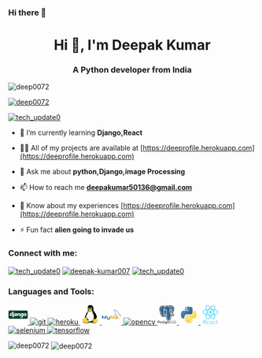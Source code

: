 ### Hi there 👋

<h1 align="center">Hi 👋, I'm Deepak Kumar</h1>
<h3 align="center">A Python developer from India</h3>

<p align="left"> <img src="https://komarev.com/ghpvc/?username=deep0072&label=Profile%20views&color=0e75b6&style=flat" alt="deep0072" /> </p>

<p align="left"> <a href="https://github.com/ryo-ma/github-profile-trophy"><img src="https://github-profile-trophy.vercel.app/?username=deep0072" alt="deep0072" /></a> </p>

<p align="left"> <a href="https://twitter.com/tech_update0" target="blank"><img src="https://img.shields.io/twitter/follow/tech_update0?logo=twitter&style=for-the-badge" alt="tech_update0" /></a> </p>

- 🌱 I’m currently learning **Django,React**

- 👨‍💻 All of my projects are available at [https://deeprofile.herokuapp.com](https://deeprofile.herokuapp.com)

- 💬 Ask me about **python,Django,image Processing**

- 📫 How to reach me **deepakumar50136@gmail.com**

- 📄 Know about my experiences [https://deeprofile.herokuapp.com](https://deeprofile.herokuapp.com)

- ⚡ Fun fact **alien going to invade us**

<h3 align="left">Connect with me:</h3>
<p align="left">
<a href="https://twitter.com/tech_update0" target="blank"><img align="center" src="https://raw.githubusercontent.com/rahuldkjain/github-profile-readme-generator/master/src/images/icons/Social/twitter.svg" alt="tech_update0" height="30" width="40" /></a>
<a href="https://linkedin.com/in/deepak-kumar007" target="blank"><img align="center" src="https://raw.githubusercontent.com/rahuldkjain/github-profile-readme-generator/master/src/images/icons/Social/linked-in-alt.svg" alt="deepak-kumar007" height="30" width="40" /></a>
<a href="https://instagram.com/tech_update0" target="blank"><img align="center" src="https://raw.githubusercontent.com/rahuldkjain/github-profile-readme-generator/master/src/images/icons/Social/instagram.svg" alt="tech_update0" height="30" width="40" /></a>
</p>

<h3 align="left">Languages and Tools:</h3>
<p align="left"> <a href="https://www.djangoproject.com/" target="_blank"> <img src="https://raw.githubusercontent.com/devicons/devicon/master/icons/django/django-original.svg" alt="django" width="40" height="40"/> </a> <a href="https://git-scm.com/" target="_blank"> <img src="https://www.vectorlogo.zone/logos/git-scm/git-scm-icon.svg" alt="git" width="40" height="40"/> </a> <a href="https://heroku.com" target="_blank"> <img src="https://www.vectorlogo.zone/logos/heroku/heroku-icon.svg" alt="heroku" width="40" height="40"/> </a> <a href="https://www.linux.org/" target="_blank"> <img src="https://raw.githubusercontent.com/devicons/devicon/master/icons/linux/linux-original.svg" alt="linux" width="40" height="40"/> </a> <a href="https://www.mysql.com/" target="_blank"> <img src="https://raw.githubusercontent.com/devicons/devicon/master/icons/mysql/mysql-original-wordmark.svg" alt="mysql" width="40" height="40"/> </a> <a href="https://opencv.org/" target="_blank"> <img src="https://www.vectorlogo.zone/logos/opencv/opencv-icon.svg" alt="opencv" width="40" height="40"/> </a> <a href="https://www.postgresql.org" target="_blank"> <img src="https://raw.githubusercontent.com/devicons/devicon/master/icons/postgresql/postgresql-original-wordmark.svg" alt="postgresql" width="40" height="40"/> </a> <a href="https://www.python.org" target="_blank"> <img src="https://raw.githubusercontent.com/devicons/devicon/master/icons/python/python-original.svg" alt="python" width="40" height="40"/> </a> <a href="https://reactjs.org/" target="_blank"> <img src="https://raw.githubusercontent.com/devicons/devicon/master/icons/react/react-original-wordmark.svg" alt="react" width="40" height="40"/> </a> <a href="https://www.selenium.dev" target="_blank"> <img src="https://raw.githubusercontent.com/detain/svg-logos/780f25886640cef088af994181646db2f6b1a3f8/svg/selenium-logo.svg" alt="selenium" width="40" height="40"/> </a> <a href="https://www.tensorflow.org" target="_blank"> <img src="https://www.vectorlogo.zone/logos/tensorflow/tensorflow-icon.svg" alt="tensorflow" width="40" height="40"/> </a> </p>

<p><img align="left" src="https://github-readme-stats.vercel.app/api/top-langs?username=deep0072&show_icons=true&locale=en&layout=compact" alt="deep0072" /></p>

<p>&nbsp;<img align="center" src="https://github-readme-stats.vercel.app/api?username=deep0072&show_icons=true&locale=en" alt="deep0072" /></p>


